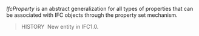 ﻿_IfcProperty_ is an abstract generalization for all types of properties that can be associated with IFC objects through the property set mechanism.

> HISTORY&nbsp; New entity in IFC1.0.